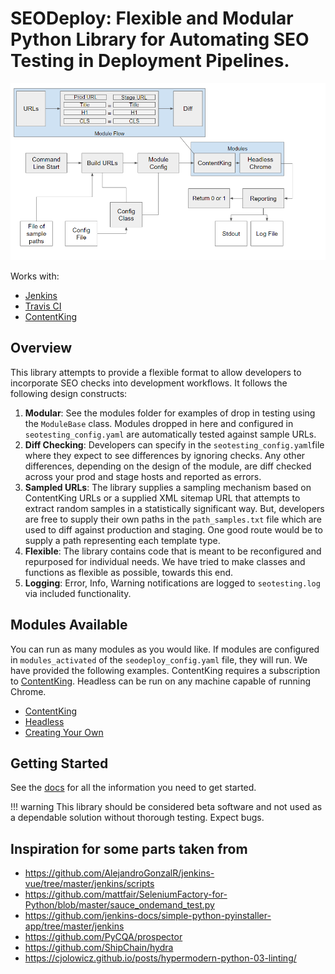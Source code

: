 # SEODeploy: Flexible and Modular Python Library for Automating SEO Testing in Deployment Pipelines.

![SEOTesting](/docs/images/overview.png "SEO Testing Overview")


Works with:
* [Jenkins](https://www.jenkins.io/)
* [Travis CI](https://travis-ci.org/)
* [ContentKing](https://www.contentkingapp.com/)



## Overview
This library attempts to provide a flexible format to allow developers to incorporate SEO checks into development workflows.  It follows the following design constructs:

1. **Modular**: See the modules folder for examples of drop in testing using the `ModuleBase` class.  Modules dropped in here and configured in `seotesting_config.yaml` are automatically tested against sample URLs.
2. **Diff Checking**: Developers can specify in the `seotesting_config.yaml`file where they expect to see differences by ignoring checks.  Any other differences, depending on the design of the module, are diff checked across your prod and stage hosts and reported as errors.
3. **Sampled URLs**: The library supplies a sampling mechanism based on ContentKing URLs or a supplied XML sitemap URL that attempts to extract random samples in a statistically significant way.  But, developers are free to supply their own paths in the `path_samples.txt` file which are used to diff against production and staging.  One good route would be to supply a path representing each template type.
4. **Flexible**: The library contains code that is meant to be reconfigured and repurposed for individual needs.  We have tried to make classes and functions as flexible as possible, towards this end.
5. **Logging**: Error, Info, Warning notifications are logged to `seotesting.log` via included functionality.


## Modules Available
You can run as many modules as you would like.  If modules are configured in `modules_activated` of the `seodeploy_config.yaml` file, they will run.  We have provided the following examples.  ContentKing requires a subscription to [ContentKing](https://www.contentkingapp.com/).  Headless can be run on any machine capable of running Chrome.

* [ContentKing](https://locomotive-agency.github.io/SEODeploy/modules/contentking/)
* [Headless](https://locomotive-agency.github.io/SEODeploy/modules/headless/)
* [Creating Your Own](https://locomotive-agency.github.io/SEODeploy/modules/creating/)

## Getting Started
See the [docs](https://locomotive-agency.github.io/SEODeploy/) for all the information you need to get started.

!!! warning
    This library should be considered beta software and not used as a dependable
    solution without thorough testing.  Expect bugs.

## Inspiration for some parts taken from
* https://github.com/AlejandroGonzalR/jenkins-vue/tree/master/jenkins/scripts
* https://github.com/mattfair/SeleniumFactory-for-Python/blob/master/sauce_ondemand_test.py
* https://github.com/jenkins-docs/simple-python-pyinstaller-app/tree/master/jenkins
* https://github.com/PyCQA/prospector
* https://github.com/ShipChain/hydra
* https://cjolowicz.github.io/posts/hypermodern-python-03-linting/
